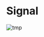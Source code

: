 # Signal

![tmp](https://github.com/Mngdd/Signal/assets/74361463/1672101d-1c01-48ef-baab-496c6aaca348)
